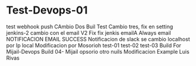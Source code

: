 # Test-Devops-01
test webhook push
CAmbio Dos Buil Test
Cambio tres, fix en setting jenkins-2
cambio con el email V2 Fix
fix jenkis emailA
Always email
NOTIFICACION EMAIL SUCCESS
Notificacion de slack
se cambio localhost por Ip local
Modificacion por Mosorioh
test-01
test-02
test-03 Build For Mijail-Devops
Build 04- Mijail opsorio
otro nuils
Modificacion Example Luis Rivas
